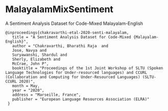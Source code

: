# MalayalamMixSentiment
A Sentiment Analysis Dataset for Code-Mixed Malayalam-English
 
 
    @inproceedings{chakravarthi-etal-2020-senti-malayalam,
       title = "A Sentiment Analysis Dataset for Code-Mixed {Malayalam-English}",
       author = "Chakravarthi, Bharathi Raja  and
       Jose, Navya and
       Suryawanshi, Shardul and
       Sherly, Elizabeth and
       McCrae, John P",
       booktitle = "Proceedings of the 1st Joint Workshop of SLTU (Spoken Language Technologies for Under-resourced languages) and CCURL (Collaboration and Computing for Under-Resourced Languages) (SLTU-CCURL 2020)",
       month = May,
       year = "2020",
       address = "Marseille, France",
       publisher = "European Language Resources Association (ELRA)"
     }

